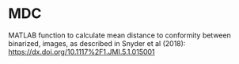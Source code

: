 # MDC
MATLAB function to calculate mean distance to conformity between binarized, images, as described in Snyder et al (2018): https://dx.doi.org/10.1117%2F1.JMI.5.1.015001
